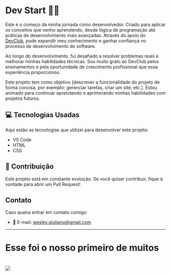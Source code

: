 

# Dev Start 🚀💥

Este é o começo da minha jornada como desenvolvedor. Criado para aplicar os conceitos que venho aprendendo, desde lógica de programação até práticas de desenvolvimento mais avançadas. Através do apoio do [DevClub](https://aulas.devclub.com.br/), pude expandir meu conhecimento e ganhar confiança no processo de desenvolvimento de software.

Ao longo do desenvolvimento, fui desafiado a resolver problemas reais e melhorar minhas habilidades técnicas. Sou muito grato ao DevClub pelos ensinamentos e pela oportunidade de crescimento profissional que essa experiência proporcionou.

Este projeto tem como objetivo [descrever a funcionalidade do projeto de forma concisa, por exemplo: gerenciar tarefas, criar um site, etc.]. Estou animado para continuar aprendendo e aprimorando minhas habilidades com projetos futuros.

## 💻 Tecnologias Usadas

Aqui estão as tecnologias que utilizei para desenvolver este projeto:

- VS Code
- HTML
- CSS

## 🤝 Contribuição

Este projeto está em constante evolução. Se você quiser contribuir, fique à vontade para abrir um Pull Request!

## Contato

Caso queira entrar em contato comigo:

- 📧 E-mail: wesley.giuliano@gmail.com

---

<h1>Esse foi o nosso primeiro de muitos<h1/>

<img src="https://github.com/GMarin89/Dev_Start_/blob/main/1.jpg"/>

